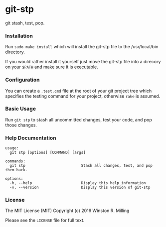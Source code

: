 # git-stp

git stash, test, pop.

### Installation

Run `sudo make install` which will install the git-stp file to the /usr/local/bin directory.

If you would rather install it yourself just move the git-stp file into a direcory on your `$PATH` and make sure it is executable. 

### Configuration

You can create a `.test.cmd` file at the root of your git project tree which specifies the testing command for your project, otherwise `rake` is assumed.

### Basic Usage

Run `git stp` to stash all uncommitted changes, test your code, and pop those changes.

### Help Documentation
```
usage:
  git stp [options] [COMMAND] [args]

commands:
  git stp                         Stash all changes, test, and pop them back.

options:
  -h, --help                      Display this help information
  -v, --version                   Display this version of git-stp
```

### License

The MIT License (MIT) Copyright (c) 2016 Winston R. Milling

Please see the `LICENSE` file for full text.

